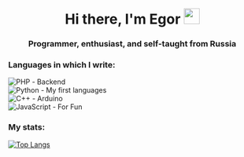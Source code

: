 <h1 align="center">Hi there, I'm Egor
<img src="https://github.com/blackcater/blackcater/raw/main/images/Hi.gif" height="32"/></h1>
<h3 align="center">Programmer, enthusiast, and self-taught from Russia</h3>


### Languages in which I write:
![PHP](https://img.shields.io/badge/php-%23777BB4.svg?style=for-the-badge&logo=php&logoColor=white) - Backend  
![Python](https://img.shields.io/badge/python-3670A0?style=for-the-badge&logo=python&logoColor=ffdd54) - My first languages  
![C++](https://img.shields.io/badge/c++-%2300599C.svg?style=for-the-badge&logo=c%2B%2B&logoColor=white) - Arduino  
![JavaScript](https://img.shields.io/badge/javascript-%23323330.svg?style=for-the-badge&logo=javascript&logoColor=%23F7DF1E) - For Fun

### My stats:
[![Top Langs](https://github-readme-stats.vercel.app/api/top-langs/?username=anuraghazra&layout=compact)](https://github.com/anuraghazra/github-readme-stats)

